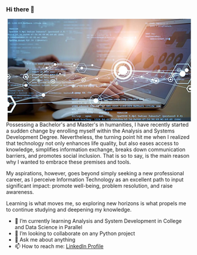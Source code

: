 ### Hi there 👋

<img align="right" width="500" src="https://github.com/VitorCamposAds/Imagem/raw/main/imagem%20github.jpg">

Possessing a Bachelor's and Master's in humanities, I have recently started a sudden change by 
enrolling myself within the Analysis and Systems Development Degree. Nevertheless, the turning point 
hit me when I realized that technology not only enhances life quality, but also eases access to knowledge, 
simplifies information exchange, breaks down communication barriers, and promotes social inclusion. 
That is so to say, is the main reason why I wanted to embrace these premises and tools.

My aspirations, however, goes beyond simply seeking a new professional career, 
as I perceive Information Technology as an excellent path 
to input significant impact: 
promote well-being, problem resolution, and raise awareness.

Learning is what moves me, 
so exploring new horizons is what propels me to continue 
studying and deepening my knowledge.

- 🌱 I’m currently learning Analysis and System Development in College and Data Science in Parallel
- 👯 I’m looking to collaborate on any Python project
- 💬 Ask me about anything
- 📫 How to reach me: [LinkedIn Profile](https://www.linkedin.com/in/vitor-campos-0b096122a)
